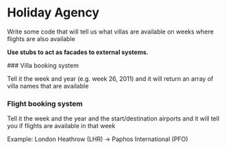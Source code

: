 # Holiday Agency

Write some code that will tell us what villas are available on weeks where flights are also available

**Use stubs to act as facades to external systems.**

### Villa booking system

Tell it the week and year (e.g. week 26, 2011) and it will return an array of villa names that are available

### Flight booking system

Tell it the week and the year and the start/destination airports and it will tell you if flights are available in that week

Example: London Heathrow (LHR) -> Paphos International (PFO)
